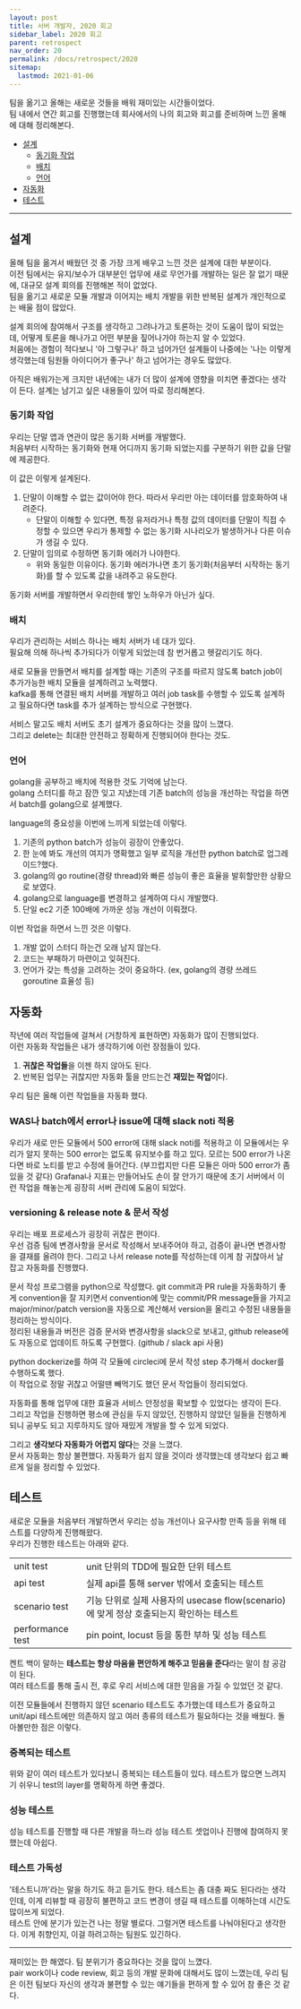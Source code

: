 ```yaml
---
layout: post
title: 서버 개발자, 2020 회고
sidebar_label: 2020 회고
parent: retrospect
nav_order: 20
permalink: /docs/retrospect/2020
sitemap:
  lastmod: 2021-01-06
---
```


팀을 옮기고 올해는 새로운 것들을 배워 재미있는 시간들이었다.  
팀 내에서 연간 회고를 진행했는데 회사에서의 나의 회고와 회고를 준비하며 느낀 올해에 대해 정리해본다.

* [설계](#설계)
  * [동기화 작업](#동기화-작업)
  * [배치](#배치)
  * [언어](#언어)
* [자동화](#자동화)
* [테스트](#테스트)

---

## 설계

올해 팀을 옮겨서 배웠던 것 중 가장 크게 배우고 느낀 것은 설계에 대한 부분이다.  
이전 팀에서는 유지/보수가 대부분인 업무에 새로 무언가를 개발하는 일은 잘 없기 때문에, 대규모 설계 회의를 진행해본 적이 없었다.  
팀을 옮기고 새로운 모듈 개발과 이어지는 배치 개발을 위한 반복된 설계가 개인적으로는 배울 점이 많았다.

설계 회의에 참여해서 구조를 생각하고 그려나가고 토론하는 것이 도움이 많이 되었는데, 어떻게 토론을 해나가고 어떤 부분을 짚어나가야 하는지 알 수 있었다.  
처음에는 경험이 적다보니 '아 그렇구나' 하고 넘어가던 설계들이 나중에는 '나는 이렇게 생각했는데 팀원들 아이디어가 좋구나' 하고 넘어가는 경우도 많았다.

아직은 배워가는게 크지만 내년에는 내가 더 많이 설계에 영향을 미치면 좋겠다는 생각이 든다.
설계는 남기고 싶은 내용들이 있어 따로 정리해본다.

### 동기화 작업

우리는 단말 앱과 연관이 많은 동기화 서버를 개발했다.  
처음부터 시작하는 동기화와 현재 어디까지 동기화 되었는지를 구분하기 위한 값을 단말에 제공한다.

이 값은 이렇게 설계된다.

1. 단말이 이해할 수 없는 값이어야 한다. 따라서 우리만 아는 데이터를 암호화하여 내려준다.
   - 단말이 이해할 수 있다면, 특정 유저라거나 특정 값의 데이터를 단말이 직접 수정할 수 있으면 우리가 통제할 수 없는 동기화 시나리오가 발생하거나 다른 이슈가 생길 수 있다.
2. 단말이 임의로 수정하면 동기화 에러가 나야한다. 
   - 위와 동일한 이유이다. 동기화 에러가나면 초기 동기화(처음부터 시작하는 동기화)를 할 수 있도록 값을 내려주고 유도한다.

동기화 서버를 개발하면서 우리한테 쌓인 노하우가 아닌가 싶다.

### 배치

우리가 관리하는 서비스 하나는 배치 서버가 네 대가 있다.  
필요해 의해 하나씩 추가되다가 이렇게 되었는데 참 번거롭고 헷갈리기도 하다.

새로 모듈을 만들면서 배치를 설계할 때는 기존의 구조를 따르지 않도록 batch job이 추가가능한 배치 모듈을 설계하려고 노력했다.  
kafka를 통해 연결된 배치 서버를 개발하고 여러 job task를 수행할 수 있도록 설계하고 필요하다면 task를 추가 설계하는 방식으로 구현했다.  

서비스 말고도 배치 서버도 초기 설계가 중요하다는 것을 많이 느꼈다.  
그리고 delete는 최대한 안전하고 정확하게 진행되어야 한다는 것도.

### 언어

golang을 공부하고 배치에 적용한 것도 기억에 남는다.  
golang 스터디를 하고 잠깐 잊고 지냈는데 기존 batch의 성능을 개선하는 작업을 하면서 batch를 golang으로 설계했다.  

language의 중요성을 이번에 느끼게 되었는데 이렇다.  

1. 기존의 python batch가 성능이 굉장이 안좋았다.
2. 한 눈에 봐도 개선의 여지가 명확했고 일부 로직을 개선한 python batch로 업그레이드?했다.
3. golang의 go routine(경량 thread)와 빠른 성능이 좋은 효율을 발휘할만한 상황으로 보였다.
4. golang으로 language를 변경하고 설계하여 다시 개발했다.
5. 단일 ec2 기준 100배에 가까운 성능 개선이 이뤄졌다.

이번 작업을 하면서 느낀 것은 이렇다.

1. 개발 없이 스터디 하는건 오래 남지 않는다.
2. 코드는 부패하기 마련이고 잊혀진다.
3. 언어가 갖는 특성을 고려하는 것이 중요하다. (ex, golang의 경량 쓰레드 goroutine 효율성 등)


## 자동화

작년에 여러 작업들에 걸쳐서 (거창하게 표현하면) 자동화가 많이 진행되었다.  
이런 자동화 작업들은 내가 생각하기에 이런 장점들이 있다.

1. **귀찮은 작업들**을 이젠 하지 않아도 된다.
2. 반복된 업무는 귀찮지만 자동화 툴을 만드는건 **재밌는 작업**이다.

우리 팀은 올해 이런 작업들을 자동화 했다.

### WAS나 batch에서 error나 issue에 대해 slack noti 적용

우리가 새로 만든 모듈에서 500 error에 대해 slack noti를 적용하고 이 모듈에서는 우리가 알지 못하는 500 error는 없도록 유지보수를 하고 있다. 모르는 500 error가 나온다면 바로 노티를 받고 수정에 들어간다. (부끄럽지만 다른 모듈은 아마 500 error가 좀 있을 것 같다)
Grafana나 지표는 만들어놔도 손이 잘 안가기 때문에 초기 서버에서 이런 작업을 해놓는게 굉장히 서버 관리에 도움이 되었다.

### versioning & release note & 문서 작성

우리는 배포 프로세스가 굉장히 귀찮은 편이다.    
우선 검증 팀에 변경사항을 문서로 작성해서 보내주어야 하고, 검증이 끝나면 변경사항을 결재를 올려야 한다. 그리고 나서 release note를 작성하는데 이게 참 귀찮아서 날 잡고 자동화를 진행했다.  

문서 작성 프로그램을 python으로 작성했다. git commit과 PR rule을 자동화하기 좋게 convention을 잘 지키면서 convention에 맞는 commit/PR message들을 가지고 major/minor/patch version을 자동으로 계산해서 version을 올리고 수정된 내용들을 정리하는 방식이다.   
정리된 내용들과 버전은 검증 문서와 변경사항을 slack으로 보내고, github release에도 자동으로 업데이트 하도록 구현했다. (github / slack api 사용)

python dockerize를 하여 각 모듈에 circleci에 문서 작성 step 추가해서 docker를 수행하도록 했다.  
이 작업으로 정말 귀찮고 어떨땐 빼먹기도 했던 문서 작업들이 정리되었다.

자동화를 통해 업무에 대한 효율과 서비스 안정성을 확보할 수 있었다는 생각이 든다.  
그리고 작업을 진행하면 평소에 관심을 두지 않았던, 진행하지 않았던 일들을 진행하게 되니 공부도 되고 지루하지도 않아 재밌게 개발을 할 수 있게 되었다.  

그리고 **생각보다 자동화가 어렵지 않다**는 것을 느꼈다.  
문서 자동화는 항상 불편했다. 자동화가 쉽지 않을 것이라 생각했는데 생각보다 쉽고 빠르게 일을 정리할 수 있었다.


## 테스트

새로운 모듈을 처음부터 개발하면서 우리는 성능 개선이나 요구사항 만족 등을 위해 테스트를 다양하게 진행해왔다.  
우리가 진행한 테스트는 아래와 같다.

|                   |                                                             |
|-------------------|-------------------------------------------------------------|
| unit test         | unit 단위의 TDD에 필요한 단위 테스트                                    |
| api test          | 실제 api를 통해 server 밖에서 호출되는 테스트                              |
| scenario test     | 기능 단위로 실제 사용자의 usecase flow(scenario)에 맞게 정상 호출되는지 확인하는 테스트 |
| performance test  | pin point, locust 등을 통한 부하 및 성능 테스트                         |

켄트 백이 말하는 **테스트는 항상 마음을 편안하게 해주고 믿음을 준다**라는 말이 참 공감이 된다.  
여러 테스트를 통해 출시 전, 후로 우리 서비스에 대한 믿음을 가질 수 있었던 것 같다.  

이전 모듈들에서 진행하지 않던 scenario 테스트도 추가했는데 테스트가 중요하고 unit/api 테스트에만 의존하지 않고 여러 종류의 테스트가 필요하다는 것을 배웠다.
돌아볼만한 점은 이렇다.

### 중복되는 테스트

위와 같이 여러 테스트가 있다보니 중복되는 테스트들이 있다. 테스트가 많으면 느려지기 쉬우니 test의 layer를 명확하게 하면 좋겠다.

### 성능 테스트

성능 테스트를 진행할 때 다른 개발을 하느라 성능 테스트 셋업이나 진행에 참여하지 못했는데 아쉽다.

### 테스트 가독성
'테스트니까'라는 말을 하기도 하고 듣기도 한다. 테스트는 좀 대충 짜도 된다라는 생각인데, 이게 리뷰할 때 굉장히 불편하고 코드 변경이 생길 때 테스트를 이해하는데 시간도 많이쓰게 되었다.  
테스트 안에 분기가 있는건 나는 정말 별로다. 그럴거면 테스트를 나눠야된다고 생각한다. 이게 취향인지, 이걸 하려고하는 팀원도 있긴하다.


---


재미있는 한 해였다. 팀 분위기가 중요하다는 것을 많이 느꼈다.  
pair work이나 code review, 회고 등의 개발 문화에 대해서도 많이 느꼈는데, 우리 팀은 이전 팀보다 자신의 생각과 불편할 수 있는 얘기들을 편하게 할 수 있어 참 좋은 것 같다.